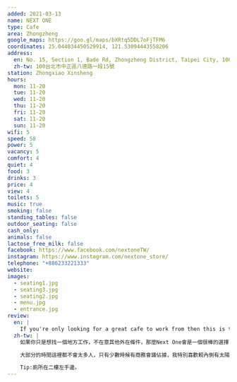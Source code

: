 ```yaml
---
added: 2021-03-13
name: NEXT ONE
type: Cafe
area: Zhongzheng
google_maps: https://goo.gl/maps/bXRtq5DDL7oFjTFM6
coordinates: 25.044034450529914, 121.53094443558206
address:
  en: No. 15, Section 1, Bade Rd, Zhongzheng District, Taipei City, 100
  zh-tw: 100台北市中正區八德路一段15號
station: Zhongxiao Xinsheng
hours: 
  mon: 11-20
  tue: 11-20
  wed: 11-20
  thu: 11-20
  fri: 11-20
  sat: 11-20
  sun: 11-20
wifi: 5
speed: 58
power: 5
vacancy: 5 
comfort: 4
quiet: 4
food: 3
drinks: 3 
price: 4
view: 4
toilets: 5 
music: true
smoking: false
standing_tables: false 
outdoor_seating: false
cash_only: 
animals: false
lactose_free_milk: false 
facebook: https://www.facebook.com/nextoneTW/
instagram: https://www.instagram.com/nextone_store/
telephone: "+886233221333"
website: 
images:
  - seating1.jpg
  - seating3.jpg
  - seating2.jpg
  - menu.jpg
  - entrance.jpg
review:
  en: |
    If you're only looking for a great cafe to work from then this is the place. The menu is basic and the interior is not very special. But, the WiFi is fast, there is power *everywhere*, the seats are comfortable, and it's never crowded. It can get a little noisy when people come in for business meetings, but other than that it's usually pretty quiet. I especially like the seats near the back under the skylight. Tip, the restrooms are located on the 2nd floor.
  zh-tw: |
    如果你只是想找一個地方工作，不在意其他外在條件，那麼Next One會是一個很棒的選擇，他們的菜單非常簡單，裝潢也不突出，但卻有非常快的WiFi、舒適的椅子，且每個位置都有插座，幾乎是為了遊牧工作者打造的聖地。

    大部分的時間這裡都不會太多人，只有少數時候有商務會議佔據，我特別喜歡較內側有太陽光透進來的位置。

    Tip:廁所在二樓左手邊。
---
```

